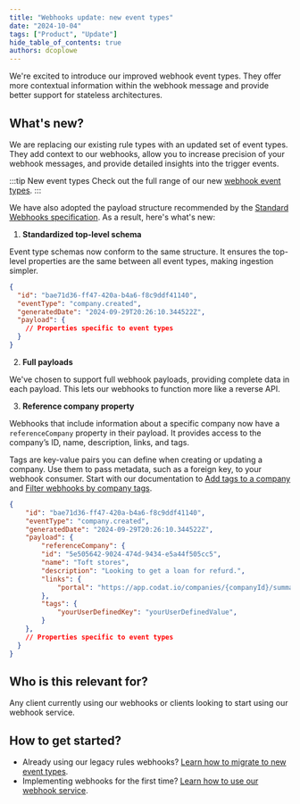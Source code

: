 ```yaml
---
title: "Webhooks update: new event types"
date: "2024-10-04"
tags: ["Product", "Update"]
hide_table_of_contents: true
authors: dcoplowe
---
```


We're excited to introduce our improved webhook event types. They offer more contextual information within the webhook message and provide better support for stateless architectures. 

<!--truncate-->

## What's new?

We are replacing our existing rule types with an updated set of event types. They add context to our webhooks, allow you to increase precision of your webhook messages, and provide detailed insights into the trigger events. 

:::tip New event types
Check out the full range of our new [webhook event types](/using-the-api/webhooks/event-types).
:::

We have also adopted the payload structure recommended by the [Standard Webhooks specification](https://github.com/standard-webhooks/standard-webhooks/blob/main/spec/standard-webhooks.md#payload-structure). As a result, here's what's new:

1. **Standardized top-level schema**

  Event type schemas now conform to the same structure. It ensures the top-level properties are the same between all event types, making ingestion simpler. 
  
  ```json title="Default schema structure"
  {
    "id": "bae71d36-ff47-420a-b4a6-f8c9ddf41140",
    "eventType": "company.created",
    "generatedDate": "2024-09-29T20:26:10.344522Z",
    "payload": {
      // Properties specific to event types
    }
  }
  ```

2. **Full payloads**

  We've chosen to support full webhook payloads, providing complete data in each payload. This lets our webhooks to function more like a reverse API.

3. **Reference company property**

Webhooks that include information about a specific company now have a `referenceCompany` property in their payload. It provides access to the company’s ID, name, description, links, and tags. 
  
Tags are key-value pairs you can define when creating or updating a company. Use them to pass metadata, such as a foreign key, to your webhook consumer. Start with our documentation to [Add tags to a company](/using-the-api/managing-companies#add-metadata-to-a-company) and [Filter webhooks by company tags](/using-the-api/webhooks/create-consumer#filter-webhooks-by-company-tags).
  
  ```json title="Reference company property"
  {
      "id": "bae71d36-ff47-420a-b4a6-f8c9ddf41140",
      "eventType": "company.created",
      "generatedDate": "2024-09-29T20:26:10.344522Z",
      "payload": {
          "referenceCompany": {
          "id": "5e505642-9024-474d-9434-e5a44f505cc5",
          "name": "Toft stores",
          "description": "Looking to get a loan for refurd.",
          "links": {
              "portal": "https://app.codat.io/companies/{companyId}/summary"
          },
          "tags": {
              "yourUserDefinedKey": "yourUserDefinedValue",
          }
      },
      // Properties specific to event types
    }
  }
  ```

## Who is this relevant for?

Any client currently using our webhooks or clients looking to start using our webhook service. 

## How to get started?

- Already using our legacy rules webhooks? [Learn how to migrate to new event types](/using-the-api/webhooks/migrating-to-new-event-types).
- Implementing webhooks for the first time? [Learn how to use our webhook service](/using-the-api/webhooks/create-consumer).
